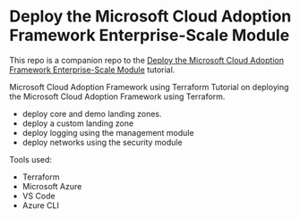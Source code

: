 # Deploy the Microsoft Cloud Adoption Framework Enterprise-Scale Module

This repo is a companion repo to the [Deploy the Microsoft Cloud Adoption Framework Enterprise-Scale Module](https://developer.hashicorp.com/terraform/tutorials/azure/microsoft-caf-enterprise-scale) tutorial. 


Microsoft Cloud Adoption Framework using Terraform
Tutorial on deploying the Microsoft Cloud Adoption Framework using Terraform.

- deploy core and demo landing zones.
- deploy a custom landing zone
- deploy logging using the management module
- deploy networks using the security module

Tools used:

- Terraform
- Microsoft Azure
- VS Code
- Azure CLI
